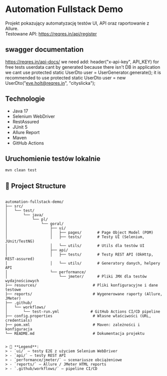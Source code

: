 # Automation Fullstack Demo

Projekt pokazujący automatyzację testów UI, API oraz raportowanie z Allure.  
Testowane API: https://reqres.in/api/register

## swagger documentation
https://reqres.in/api-docs/
we need add: 
header("x-api-key", API_KEY)
for free tests
userdata cant by generated because there isn't DB in application
we cant use 
protected static UserDto user = UserGenerator.generate();
it is recommended to use
protected static UserDto user = new UserDto("eve.holt@reqres.in", "cityslicka");


## Technologie
- Java 17
- Selenium WebDriver
- RestAssured
- JUnit 5
- Allure Report
- Maven
- GitHub Actions

## Uruchomienie testów lokalnie

```bash
mvn clean test
````


## 📂 Project Structure

```

automation-fullstack-demo/
├── src/
│   └── test/
│       └── java/
│           └── pl/
│               └── goral/
│                   ├── ui/
│                   │   ├── pages/       # Page Object Model (POM)
│                   │   ├── tests/       # Testy UI (Selenium, JUnit/TestNG)
│                   │   └── utils/       # Utils dla testów UI
│                   ├── api/
│                   │   ├── tests/       # Testy REST API (OkHttp, REST-assured)
│                   │   └── utils/       # Generatory danych, helpery API
│                   └── performance/
│                       └── jmeter/      # Pliki JMX dla testów wydajnościowych
├── resources/                         # Pliki konfiguracyjne i dane testowe
├── reports/                           # Wygenerowane raporty (Allure, JMeter)
├── .github/
│   └── workflows/
│       └── test-run.yml              # GitHub Actions CI/CD pipeline
├── config.properties                  # Własne właściwości (URL, credentials)
├── pom.xml                            # Maven: zależności i konfiguracja
└── README.md                          # Dokumentacja projektu


> 📁 **Legend**:
> - `ui/` – testy E2E z użyciem Selenium WebDriver
> - `api/` – testy REST API
> - `performance/jmeter/` – scenariusze obciążeniowe
> - `reports/` – Allure / JMeter HTML reports
> - `.github/workflows/` – pipeline CI/CD
